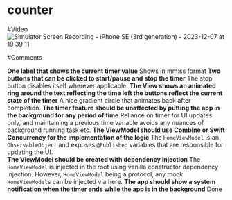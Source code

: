 # counter

#Video
![Simulator Screen Recording - iPhone SE (3rd generation) - 2023-12-07 at 19 39 11](https://github.com/distressedrook/counter/assets/5190296/a2166210-e221-477d-adc7-60e62ad8c151)

#Comments

**One label that shows the current timer value** 
Shows in mm:ss format
**Two buttons that can be clicked to start/pause and stop the timer**
The stop button disables itself wherever applicable.
**The View shows an animated ring around the text reflecting the time left the buttons reflect the current state of the timer**
A nice gradient circle that animates back after completion.
**The timer feature should be unaffected by putting the app in the background for any period of time**
Reliance on timer for UI updates only, and maintaining a previous time variable avoids any nuances of background running task etc.
**The ViewModel should use Combine or Swift Concurrency for the implementation of the logic**
The `HomeViewModel` is an `ObservableObject` and exposes `@Published` variables that are responsible for updating the UI.   
**The ViewModel should be created with dependency injection**
The `HomeViewModel` is injected in the root using vanilla constructor dependency injection. However, `HomeViewModel` being a protocol, any mock `HomeViewModel`s can be injected via here. 
**The app should show a system notification when the timer ends while the app is in the background**
Done
